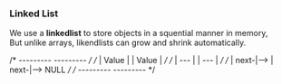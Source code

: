 
### Linked List

We use a **linkedlist** to store objects in a squential manner in memory,       
But unlike arrays, likendlists can grow and shrink automatically.
    
/*     ---------    ---------           */
/*     | Value |    | Value |           */
/*     |  ---  |    |  ---  |           */
/*     |  next-|--> |  next-|--> NULL   */
/*     ---------    ---------           */
